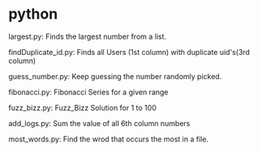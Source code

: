 # python

largest.py:
Finds the largest number from a list.

findDuplicate_id.py:
Finds all Users (1st column) with duplicate uid's(3rd column)

guess_number.py:
Keep guessing the number randomly picked.

fibonacci.py:
Fibonacci Series for a given range

fuzz_bizz.py:
Fuzz_Bizz Solution for 1 to 100

add_logs.py:
Sum the value of all 6th column numbers

most_words.py:
Find the wrod that occurs the most in a file.